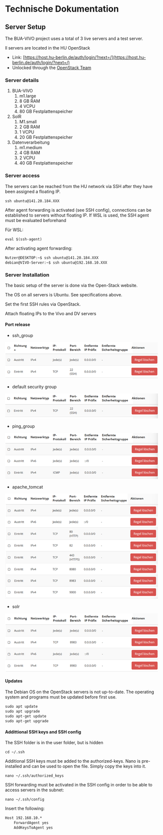 # Technische Dokumentation

## Server Setup

The BUA-VIVO project uses a total of 3 live servers and a test server.

ll servers are located in the HU OpenStack

*   Link: [https://host.hu-berlin.de/auth/login/?next=/](https://host.hu-berlin.de/auth/login/?next=/)
*   Unlocked through the [OpenStack Team](mailto:mschmidt@cms.hu-berlin.de)

### Server details

1.  BUA-VIVO
    1.  m1.large
    2.  8 GB RAM
    3.  4 VCPU
    4.  80 GB Festplattenspeicher
2.  SolR
    1.  M1.small
    2.  2 GB RAM
    3.  1 VCPU
    4.  20 GB Festplattenspeicher
3.  Datenverarbeitung
    1.  m1.medium
    2.  4 GB RAM
    3.  2 VCPU
    4.  40 GB Festplattenspeicher

### Server access

The servers can be reached from the HU network via SSH after they have been assigned a floating IP.

```text
ssh ubuntu@141.20.184.XXX
```

After agent forwarding is activated (see SSH config), connections can be established to servers without floating IP. If WSL is used, the SSH agent must be evaluated beforehand

Für WSL:

```text
eval $(ssh-agent)
```

After activating agent forwarding:

```text
Nutzer@DESKTOP:~$ ssh ubuntu@141.20.184.XXX
debian@VIVO-Server:~$ ssh ubuntu@192.168.10.XXX
```

### Server Installation

The basic setup of the server is done via the Open-Stack website.

The OS on all servers is Ubuntu. See specifications above.

Set the first SSH rules via OpenStack.

Attach floating IPs to the Vivo and DV servers

#### Port release

*   ssh\_group

![SSH Group](images/sshGroup.png)
*   default security group

![default Security Group](images/dsGroup.png)
*   ping\_group

![Ping  Group](images/pingGroup.png)
*   apache\_tomcat

![Apache Group](images/apacheGroup.png)
*   solr

![SolR Group](images/solrGroup.png)
#### Updates

The Debian OS on the OpenStack servers is not up-to-date. The operating system and programs must be updated before first use.

```text
sudo apt update
sudo apt upgrade
sudo apt-get update
sudo apt-get upgrade
```

#### Addittional SSH keys and SSH config

The SSH folder is in the user folder, but is hidden

```text
cd ~/.ssh
```

Additional SSH keys must be added to the authorized-keys. Nano is pre-installed and can be used to open the file. Simply copy the keys into it.

```text
nano ~/.ssh/authorized_keys 
```

SSH forwarding must be activated in the SSH config in order to be able to access servers in the subnet:

```text
nano ~/.ssh/config
```

Insert the following:

```text
Host 192.168.10.*
    ForwardAgent yes
    AddKeysToAgent yes
```
